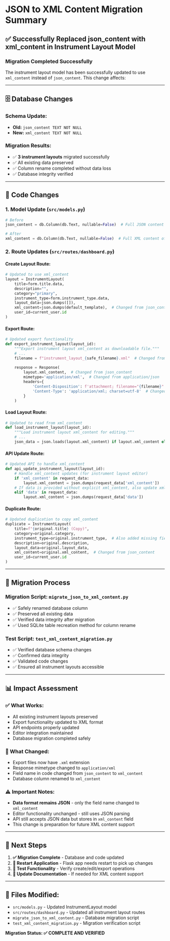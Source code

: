 # JSON to XML Content Migration Summary

## ✅ **Successfully Replaced json_content with xml_content in Instrument Layout Model**

### **Migration Completed Successfully**

The instrument layout model has been successfully updated to use `xml_content` instead of `json_content`. This change affects:

---

## **🗄️ Database Changes**

### **Schema Update:**
- **Old:** `json_content TEXT NOT NULL`
- **New:** `xml_content TEXT NOT NULL`

### **Migration Results:**
- ✅ **3 instrument layouts** migrated successfully
- ✅ All existing data preserved
- ✅ Column rename completed without data loss
- ✅ Database integrity verified

---

## **📁 Code Changes**

### **1. Model Update (`src/models.py`)**
```python
# Before
json_content = db.Column(db.Text, nullable=False)  # Full JSON content of the layout

# After  
xml_content = db.Column(db.Text, nullable=False)  # Full XML content of the layout
```

### **2. Route Updates (`src/routes/dashboard.py`)**

#### **Create Layout Route:**
```python
# Updated to use xml_content
layout = InstrumentLayout(
    title=form.title.data,
    description="",
    category="primary", 
    instrument_type=form.instrument_type.data,
    layout_data=json.dumps([]),
    xml_content=json.dumps(default_template),  # Changed from json_content
    user_id=current_user.id
)
```

#### **Export Route:**
```python
# Updated export functionality
def export_instrument_layout(layout_id):
    """Export instrument layout xml_content as downloadable file."""
    # ...
    filename = f"instrument_layout_{safe_filename}.xml"  # Changed from .json
    
    response = Response(
        layout.xml_content,  # Changed from json_content
        mimetype='application/xml',  # Changed from application/json
        headers={
            'Content-Disposition': f'attachment; filename="{filename}"',
            'Content-Type': 'application/xml; charset=utf-8'  # Changed from application/json
        }
    )
```

#### **Load Layout Route:**
```python
# Updated to read from xml_content
def load_instrument_layout(layout_id):
    """Load instrument layout xml_content for editing."""
    # ...
    json_data = json.loads(layout.xml_content) if layout.xml_content else {}
```

#### **API Update Route:**
```python
# Updated API to handle xml_content
def api_update_instrument_layout(layout_id):
    # Handle xml_content updates (for instrument layout editor)
    if 'xml_content' in request_data:
        layout.xml_content = json.dumps(request_data['xml_content'])
    # If data is provided without explicit xml_content, also update xml_content
    elif 'data' in request_data:
        layout.xml_content = json.dumps(request_data['data'])
```

#### **Duplicate Route:**
```python
# Updated duplication to copy xml_content
duplicate = InstrumentLayout(
    title=f"{original.title} (Copy)",
    category=original.category,
    instrument_type=original.instrument_type,  # Also added missing field
    description=original.description,
    layout_data=original.layout_data,
    xml_content=original.xml_content,  # Changed from json_content
    user_id=current_user.id
)
```

---

## **🔧 Migration Process**

### **Migration Script: `migrate_json_to_xml_content.py`**
- ✅ Safely renamed database column
- ✅ Preserved all existing data
- ✅ Verified data integrity after migration
- ✅ Used SQLite table recreation method for column rename

### **Test Script: `test_xml_content_migration.py`**
- ✅ Verified database schema changes
- ✅ Confirmed data integrity
- ✅ Validated code changes
- ✅ Ensured all instrument layouts accessible

---

## **📊 Impact Assessment**

### **✅ What Works:**
- All existing instrument layouts preserved
- Export functionality updated to XML format
- API endpoints properly updated
- Editor integration maintained
- Database migration completed safely

### **🔄 What Changed:**
- Export files now have `.xml` extension
- Response mimetype changed to `application/xml`
- Field name in code changed from `json_content` to `xml_content`
- Database column renamed to `xml_content`

### **⚠️ Important Notes:**
- **Data format remains JSON** - only the field name changed to `xml_content`
- Editor functionality unchanged - still uses JSON parsing
- API still accepts JSON data but stores in `xml_content` field
- This change is preparation for future XML content support

---

## **🎯 Next Steps**

1. **✅ Migration Complete** - Database and code updated
2. **🔄 Restart Application** - Flask app needs restart to pick up changes
3. **🧪 Test Functionality** - Verify create/edit/export operations
4. **📝 Update Documentation** - If needed for XML content support

---

## **📁 Files Modified:**
- `src/models.py` - Updated InstrumentLayout model
- `src/routes/dashboard.py` - Updated all instrument layout routes
- `migrate_json_to_xml_content.py` - Database migration script
- `test_xml_content_migration.py` - Migration verification script

**Migration Status: ✅ COMPLETE AND VERIFIED**
